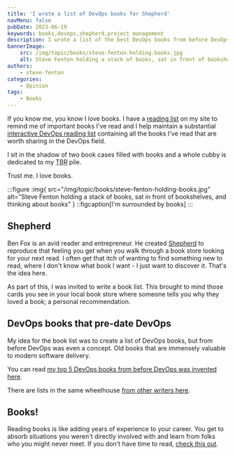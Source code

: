 ```yaml
---
title: 'I wrote a list of DevOps books for Shepherd'
navMenu: false
pubDate: 2023-06-19
keywords: books,devops,shepherd,project management
description: I wrote a list of the best DevOps books from before DevOps was invented for Shepherd.
bannerImage:
    src: /img/topic/books/steve-fenton-holding-books.jpg
    alt: Steve Fenton holding a stack of books, sat in front of bookshelves, and thinking about books
authors:
    - steve-fenton
categories:
    - Opinion
tags:
    - Books
---
```


If you know me, you know I love books. I have a [reading list](/about-me/recommended-reading/) on my site to remind me of important books I've read and I help maintain a substantial [interactive DevOps reading list](https://octopus.com/devops/reading-list/) containing all the books I've read that are worth sharing in the DevOps field.

I sit in the shadow of two book cases filled with books and a whole cubby is dedicated to my <abbr title="to be read">TBR</abbr> pile.

Trust me. I love books.

:::figure
:img{ src="/img/topic/books/steve-fenton-holding-books.jpg" alt="Steve Fenton holding a stack of books, sat in front of bookshelves, and thinking about books" }
::figcaption[I'm surrounded by books]
:::

## Shepherd

Ben Fox is an avid reader and entrepreneur. He created [Shepherd](https://shepherd.com) to reproduce that feeling you get when you walk through a book store looking for your next read. I often get that itch of wanting to find something new to read, where I don't know what book I want - I just want to discover it. That's the idea here.

As part of this, I was invited to write a book list. This brought to mind those cards you see in your local book store where someone tells you why they loved a book; a personal recommendation.

## DevOps books that pre-date DevOps

My idea for the book list was to create a list of DevOps books, but from before DevOps was even a concept. Old books that are immensely valuable to modern software delivery.

You can read [my top 5 DevOps books from before DevOps was invented here](https://shepherd.com/best-books/devops-from-before-devops-was-invented).

There are lists in the same wheelhouse [from other writers here](https://shepherd.com/bookshelf/project-management).

## Books!

Reading books is like adding years of experience to your career. You get to absorb situations you weren't directly involved with and learn from folks who you might never meet. If you don't have time to read, [check this out](/blog/2022/01/when-people-say-i-dont-have-time-to-read/).

